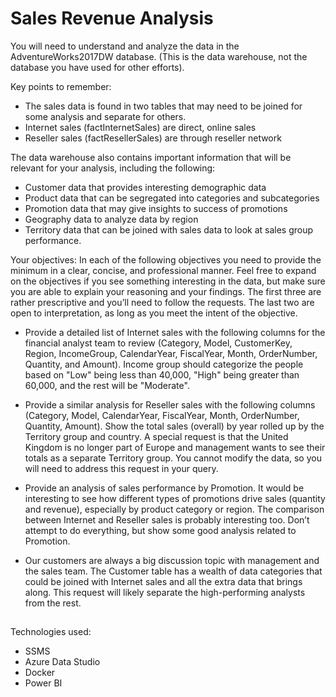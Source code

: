 
# Sales Revenue Analysis

You will need to understand and analyze the data in the AdventureWorks2017DW database. (This is the data warehouse, not the database you have used for other efforts).

Key points to remember:

* The sales data is found in two tables that may need to be joined for some analysis and separate for others.
* Internet sales (factInternetSales) are direct, online sales
* Reseller sales (factResellerSales) are through reseller network

The data warehouse also contains important information that will be relevant for your analysis, including the following:

* Customer data that provides interesting demographic data
* Product data that can be segregated into categories and subcategories
* Promotion data that may give insights to success of promotions
* Geography data to analyze data by region
* Territory data that can be joined with sales data to look at sales group performance.

Your objectives:
In each of the following objectives you need to provide the minimum in a clear, concise, and professional manner. Feel free to expand on the objectives if you see something interesting in the data, but make sure you are able to explain your reasoning and your findings. The first three are rather prescriptive and you’ll need to follow the requests. The last two are open to interpretation, as long as you meet the intent of the objective.

* Provide a detailed list of Internet sales with the following columns for the financial analyst team to review (Category, Model, CustomerKey, Region, IncomeGroup, CalendarYear, FiscalYear, Month, OrderNumber, Quantity, and Amount). Income group should categorize the people based on "Low" being less than 40,000, "High" being greater than 60,000, and the rest will be "Moderate".

* Provide a similar analysis for Reseller sales with the following columns (Category, Model, CalendarYear, FiscalYear, Month, OrderNumber, Quantity, Amount).
Show the total sales (overall) by year rolled up by the Territory group and country. A special request is that the United Kingdom is no longer part of Europe and management wants to see their totals as a separate Territory group. You cannot modify the data, so you will need to address this request in your query.

* Provide an analysis of sales performance by Promotion. It would be interesting to see how different types of promotions drive sales (quantity and revenue), especially by product category or region. The comparison between Internet and Reseller sales is probably interesting too. Don’t attempt to do everything, but show some good analysis related to Promotion.

* Our customers are always a big discussion topic with management and the sales team. The Customer table has a wealth of data categories that could be joined with Internet sales and all the extra data that brings along. This request will likely separate the high-performing analysts from the rest.

##
Technologies used:
* SSMS 
* Azure Data Studio 
* Docker 
* Power BI



